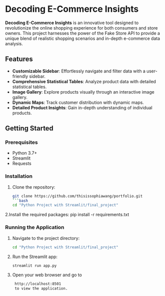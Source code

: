 # Decoding E-Commerce Insights

**Decoding E-Commerce Insights** is an innovative tool designed to revolutionize the online shopping experience for both consumers and store owners. This project harnesses the power of the Fake Store API to provide a unique blend of realistic shopping scenarios and in-depth e-commerce data analysis.

## Features

- **Customizable Sidebar**: Effortlessly navigate and filter data with a user-friendly sidebar.
- **Comprehensive Statistical Tables**: Analyze product data with detailed statistical tables.
- **Image Gallery**: Explore products visually through an interactive image gallery.
- **Dynamic Maps**: Track customer distribution with dynamic maps.
- **Detailed Product Insights**: Gain in-depth understanding of individual products.

## Getting Started

### Prerequisites

- Python 3.7+
- Streamlit
- Requests

### Installation

1. Clone the repository:
   ```bash
   git clone https://github.com/thisissophiawang/portfolio.git
   ```bash
   cd "Python Project with Streamlit/final_project"
2.Install the required packages:
pip install -r requirements.txt

### Running the Application

1. Navigate to the project directory:
   ```bash
   cd "Python Project with Streamlit/final_project"

2. Run the Streamlit app:
   ```bash
   streamlit run app.py

3. Open your web browser and go to
   ```bash
    http://localhost:8501
    to view the application.
